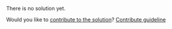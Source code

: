 
There is no solution yet.

Would you like to [contribute to the solution](https://github.com/BFEdev/BFE.dev-solutions/blob/main/css/center-an-element-vertically_en.md)? [Contribute guideline](https://github.com/BFEdev/BFE.dev-solutions#how-to-contribute)
